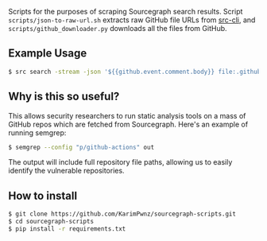 Scripts for the purposes of scraping Sourcegraph search results. Script `scripts/json-to-raw-url.sh` extracts raw GitHub file URLs from [src-cli](https://github.com/sourcegraph/src-cli/), and `scripts/github_downloader.py` downloads all the files from GitHub.

## Example Usage

```sh
$ src search -stream -json '${{github.event.comment.body}} file:.github/workflows COUNT:100000' | ./scripts/json-to-raw-url.sh | python3 scripts/github_downloader.py
```

## Why is this so useful?

This allows security researchers to run static analysis tools on a mass of GitHub repos which are fetched from Sourcegraph. Here's an example of running semgrep:

```sh
$ semgrep --config "p/github-actions" out
```

The output will include full repository file paths, allowing us to easily identify the vulnerable repositories.

## How to install

```sh
$ git clone https://github.com/KarimPwnz/sourcegraph-scripts.git
$ cd sourcegraph-scripts
$ pip install -r requirements.txt
```

